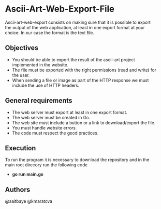 
# Ascii-Art-Web-Export-File

Ascii-art-web-export consists on making sure that it is possible to export the output of the web application, at least in one export format at your choice.
In our case the format is the text file.
## Objectives

- You should be able to export the result of the ascii-art project implemented in the website.
- The file must be exported with the right permissions (read and write) for the user.
- When sending a file or image as part of the HTTP response we must include the use of HTTP headers.
## General requirements

- The web server must export at least in one export format.
- The web server must be created in Go.
- The web site must include a button or a link to download/export the file.
- You must handle website errors.
- The code must respect the good practices.
## Execution 
To run the program it is necessary to download the repository and in the main root 
direcory run the following code
- **go run main.go**
## Authors
@aaitbaye @kmaratova


